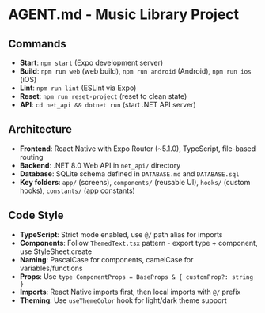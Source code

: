 # AGENT.md - Music Library Project

## Commands
- **Start**: `npm start` (Expo development server)
- **Build**: `npm run web` (web build), `npm run android` (Android), `npm run ios` (iOS)
- **Lint**: `npm run lint` (ESLint via Expo)
- **Reset**: `npm run reset-project` (reset to clean state)
- **API**: `cd net_api && dotnet run` (start .NET API server)

## Architecture
- **Frontend**: React Native with Expo Router (~5.1.0), TypeScript, file-based routing
- **Backend**: .NET 8.0 Web API in `net_api/` directory
- **Database**: SQLite schema defined in `DATABASE.md` and `DATABASE.sql`
- **Key folders**: `app/` (screens), `components/` (reusable UI), `hooks/` (custom hooks), `constants/` (app constants)

## Code Style
- **TypeScript**: Strict mode enabled, use `@/` path alias for imports
- **Components**: Follow `ThemedText.tsx` pattern - export type + component, use StyleSheet.create
- **Naming**: PascalCase for components, camelCase for variables/functions
- **Props**: Use `type ComponentProps = BaseProps & { customProp?: string }`
- **Imports**: React Native imports first, then local imports with `@/` prefix
- **Theming**: Use `useThemeColor` hook for light/dark theme support
